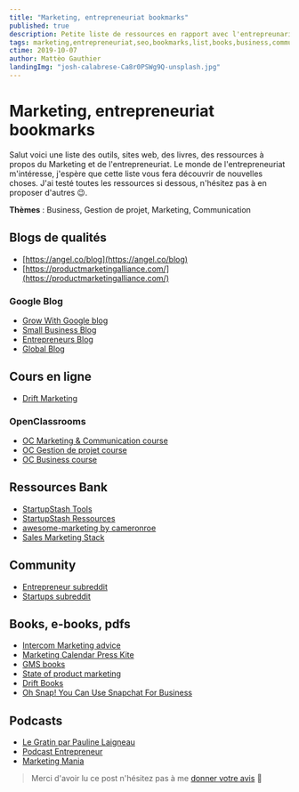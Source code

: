 ```yaml
---
title: "Marketing, entrepreneuriat bookmarks"
published: true
description: Petite liste de ressources en rapport avec l'entrepreunariat
tags: marketing,entrepreneuriat,seo,bookmarks,list,books,business,communication,OSS
ctime: 2019-10-07
author: Mattèo Gauthier
landingImg: "josh-calabrese-Ca8r0PSWg9Q-unsplash.jpg"
---
```

# Marketing, entrepreneuriat bookmarks

Salut voici une liste des outils, sites web, des livres, des ressources à propos du Marketing et de l'entrepreneuriat. Le monde de l'entrepreneuriat m'intéresse, j'espère que cette liste vous fera découvrir de nouvelles choses. J'ai testé toutes les ressources si dessous, n'hésitez pas à en proposer d'autres 😉.

**Thèmes** : Business, Gestion de projet, Marketing, Communication

## Blogs de qualités

- [https://angel.co/blog](https://angel.co/blog)
- [https://productmarketingalliance.com/](https://productmarketingalliance.com/)

### Google Blog

- [Grow With Google blog](https://www.blog.google/outreach-initiatives/grow-with-google/)
- [Small Business Blog](https://www.blog.google/outreach-initiatives/small-business/)
- [Entrepreneurs Blog](https://www.blog.google/outreach-initiatives/entrepreneurs/)
- [Global Blog](https://www.blog.google/)

## Cours en ligne

- [Drift Marketing](https://www.drift.com/)

### OpenClassrooms

- [OC Marketing & Communication course](https://openclassrooms.com/fr/search?categories=Marketing%20%26%20Communication&type=course)
- [OC Gestion de projet course](https://openclassrooms.com/fr/search?categories=Gestion%20de%20projet&type=course)
- [OC Business course](https://openclassrooms.com/fr/search?categories=Business&type=course)

## Ressources Bank

- [StartupStash Tools](https://startupstash.com/explore?type=tools&sort=top-rated)
- [StartupStash Ressources](https://startupstash.com/explore?type=resources&sort=top-rated)
- [awesome-marketing by cameronroe](https://github.com/cameronroe/awesome-marketing)
- [Sales Marketing Stack](http://salesmarketingstack.com/)

## Community

- [Entrepreneur subreddit](https://www.reddit.com/r/Entrepreneur/)
- [Startups subreddit](http://reddit.com/r/startups)

## Books, e-books, pdfs

- [Intercom Marketing advice](https://www.intercom.com/books/marketing)
- [Marketing Calendar Press Kite](https://calendar.presskite.com/)
- [GMS books](https://growthmarketingstage.com/)
- [State of product marketing](https://productmarketingalliance.com/state-of-product-marketing)
- [Drift Books](https://www.drift.com/books/)
- [Oh Snap! You Can Use Snapchat For Business](https://www.amazon.com/Snap-You-Can-Snapchat-Business-ebook/dp/B01K8DCMLS/)

## Podcasts

- [Le Gratin par Pauline Laigneau](https://open.spotify.com/show/17x20pb4lhkWzHjn7LzyRQ)
- [Podcast Entrepreneur](https://open.spotify.com/show/050ElOQU6ChC3TcVWvaJYI)
- [Marketing Mania](https://open.spotify.com/show/56SD5Qnb7L74kzuGUgjyGf)

> Merci d'avoir lu ce post n'hésitez pas à me [donner votre avis](https://twitter.com/MattixNow) 🙂
